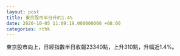 ```yaml
---
layout: post
title: 東京股市半日升約1.4%
date: 2020-10-05 11:09:19.000000000 +08:00
categories: rthk
---
```


東京股市向上，日經指數半日收報23340點，上升310點，升幅近1.4%。
